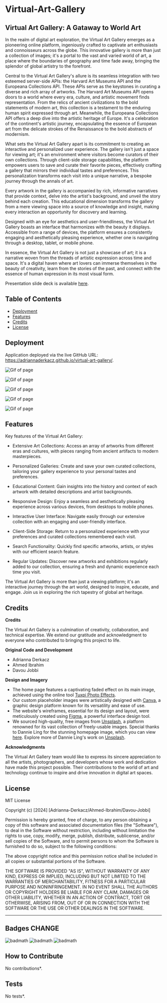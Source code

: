 # Virtual-Art-Gallery
## Virtual Art Gallery: A Gataway to World Art

In the realm of digital art exploration, the Virtual Art Gallery emerges as a pioneering online platform, ingeniously crafted to captivate art enthusiasts and connoisseurs across the globe. This innovative gallery is more than just a collection of images; it's a portal to the vast and varied world of art, a place where the boundaries of geography and time fade away, bringing the splendor of global artistry to the forefront.

Central to the Virtual Art Gallery's allure is its seamless integration with two esteemed server-side APIs: the Harvard Art Museums API and the Europeana Collections API. These APIs serve as the keystones in curating a diverse and rich array of artworks. The Harvard Art Museums API opens doors to a world where every era, culture, and artistic movement finds representation. From the relics of ancient civilizations to the bold statements of modern art, this collection is a testament to the enduring human spirit expressed through art. Meanwhile, the Europeana Collections API offers a deep dive into the artistic heritage of Europe. It's a celebration of the continent's artistic journey, encapsulating the essence of European art from the delicate strokes of the Renaissance to the bold abstracts of modernism.

What sets the Virtual Art Gallery apart is its commitment to creating an interactive and personalized user experience. The gallery isn't just a space for viewing art; it's an environment where visitors become curators of their own collections. Through client-side storage capabilities, the platform empowers users to save and curate their favorite pieces, effectively crafting a gallery that mirrors their individual tastes and preferences. This personalization transforms each visit into a unique narrative, a bespoke journey through the annals of art.

Every artwork in the gallery is accompanied by rich, informative narratives that provide context, delve into the artist's background, and unveil the story behind each creation. This educational dimension transforms the gallery from a mere viewing space into a source of knowledge and insight, making every interaction an opportunity for discovery and learning.

Designed with an eye for aesthetics and user-friendliness, the Virtual Art Gallery boasts an interface that harmonizes with the beauty it displays. Accessible from a range of devices, the platform ensures a consistently engaging and aesthetically pleasing experience, whether one is navigating through a desktop, tablet, or mobile phone.

In essence, the Virtual Art Gallery is not just a showcase of art; it is a narrative woven from the threads of artistic expression across time and space. It's a digital haven where art lovers can immerse themselves in the beauty of creativity, learn from the stories of the past, and connect with the essence of human expression in its most visual form.

Presentation slide deck is available [here](https://www.canva.com/design/DAF67EJ8E_M/9F723BdWMs_MHfFMpicQrw/edit?utm_content=DAF67EJ8E_M&utm_campaign=designshare&utm_medium=link2&utm_source=sharebutton).

## Table of Contents 
- [Deployment](#deployment)
- [Features](#features)
- [Credits](#credits)
- [License](#license)

## Deployment
Application deployed via the live GitHub URL: https://adriannaderkacz.github.io/virtual-art-gallery/.

![Gif of page](/Assets/images/readme/Screenshot1.png)

![Gif of page](/Assets/images/readme/Screenshot2.png)

![Gif of page](/Assets/images/readme/Screenshot3.png)

![Gif of page](/Assets/images/readme/Screenshot4.png)

![Gif of page](/Assets/images/readme/Screenshot5.png)

## Features
Key features of the Virtual Art Gallery:

- Extensive Art Collections: Access an array of artworks from different eras and cultures, with pieces ranging from ancient artifacts to modern masterpieces.

- Personalized Galleries: Create and save your own curated collections, tailoring your gallery experience to your personal tastes and preferences.

- Educational Content: Gain insights into the history and context of each artwork with detailed descriptions and artist backgrounds.

- Responsive Design: Enjoy a seamless and aesthetically pleasing experience across various devices, from desktops to mobile phones.

- Interactive User Interface: Navigate easily through our extensive collection with an engaging and user-friendly interface.

- Client-Side Storage: Return to a personalized experience with your preferences and curated collections remembered each visit.

- Search Functionality: Quickly find specific artworks, artists, or styles with our efficient search feature.

- Regular Updates: Discover new artworks and exhibitions regularly added to our collection, ensuring a fresh and dynamic experience each time you visit.

The Virtual Art Gallery is more than just a viewing platform; it's an interactive journey through the art world, designed to inspire, educate, and engage. Join us in exploring the rich tapestry of global art heritage.

## Credits
**Credits**

The Virtual Art Gallery is a culmination of creativity, collaboration, and technical expertise. We extend our gratitude and acknowledgment to everyone who contributed to bringing this project to life.

**Original Code and Development**
- Adrianna Derkacz
- Ahmed Ibrahim
- Davou Jobbi

**Design and Imagery**
- The home page features a captivating faded effect on its main image, achieved using the online tool [Tuxpi Photo Effects](https://www.tuxpi.com/photo-effects/fade-image).
- Our custom placeholder images were artistically designed with [Canva](https://www.canva.com/), a graphic design platform known for its versatility and ease of use.
- The website's wireframes, essential for its design and layout, were meticulously created using [Figma](https://www.figma.com/), a powerful interface design tool.
- We sourced high-quality, free images from [Unsplash](https://unsplash.com/), a platform renowned for its vast collection of freely-usable images. Special thanks to Dannie Ling for the stunning homepage image, which you can view [here](https://unsplash.com/photos/assorted-paintings-on-white-painted-wall-3GZlhROZIQg). Explore more of Dannie Ling's work on [Unsplash](https://unsplash.com/@dannie_jing).

**Acknowledgments**

The Virtual Art Gallery team would like to express its sincere appreciation to all the artists, photographers, and developers whose work and dedication have made this project possible. Their contributions to the world of art and technology continue to inspire and drive innovation in digital art spaces.




## License
MIT License

Copyright (c) [2024] [Adrianna-Derkacz/Ahmed-Ibrahim/Davou-Jobbi]

Permission is hereby granted, free of charge, to any person obtaining a copy
of this software and associated documentation files (the "Software"), to deal
in the Software without restriction, including without limitation the rights
to use, copy, modify, merge, publish, distribute, sublicense, and/or sell
copies of the Software, and to permit persons to whom the Software is
furnished to do so, subject to the following conditions:

The above copyright notice and this permission notice shall be included in all
copies or substantial portions of the Software.

THE SOFTWARE IS PROVIDED "AS IS", WITHOUT WARRANTY OF ANY KIND, EXPRESS OR
IMPLIED, INCLUDING BUT NOT LIMITED TO THE WARRANTIES OF MERCHANTABILITY,
FITNESS FOR A PARTICULAR PURPOSE AND NONINFRINGEMENT. IN NO EVENT SHALL THE
AUTHORS OR COPYRIGHT HOLDERS BE LIABLE FOR ANY CLAIM, DAMAGES OR OTHER
LIABILITY, WHETHER IN AN ACTION OF CONTRACT, TORT OR OTHERWISE, ARISING FROM,
OUT OF OR IN CONNECTION WITH THE SOFTWARE OR THE USE OR OTHER DEALINGS IN THE
SOFTWARE.

---

## Badges CHANGE
![badmath](https://img.shields.io/badge/HTML-57.4-blue)
![badmath](https://img.shields.io/badge/CSS-18.9-orange)
![badmath](https://img.shields.io/badge/js-23.7-purple)

## How to Contribute
No contributions*.

## Tests
No tests*.
